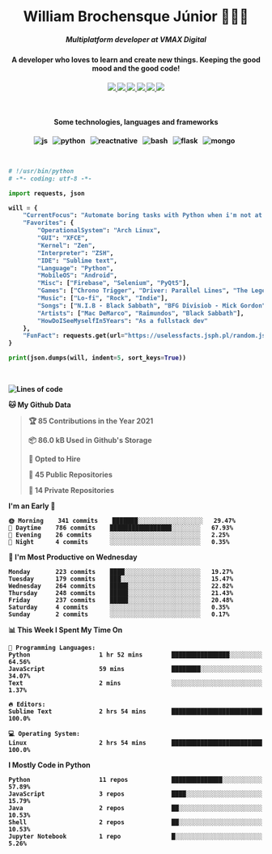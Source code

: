<h1 align="center">William Brochensque Júnior 👨🏼‍💻</h1>

<h5 align="center">Multiplatform developer at VMAX Digital</h5>
<h4 align="center">A developer who loves to learn and create new things. Keeping the good mood and the good code!<h4/>

<p align="center">
	<a href="https://gist.github.com/willnaoosmith">
		<img src="https://img.shields.io/badge/-Github-000?style=for-the-badge&logo=Github&logoColor=white" />
	</a>
	<a href="https://stackoverflow.com/users/story/12368797">
		<img src="https://img.shields.io/badge/-Stackoverflow-4CA143?style=for-the-badge&logo=Stackoverflow&logoColor=white" />
	</a>
	<a href="mailto:brochensquewill@protonmail.com">
		<img src="https://img.shields.io/badge/protonmail-%238B89CC.svg?&style=for-the-badge&logo=protonmail&logoColor=white" />
	</a>
	<a href="https://www.facebook.com/willnaoosmith">
		<img src="https://img.shields.io/badge/facebook-%231877F2.svg?&style=for-the-badge&logo=facebook&logoColor=white" />
	</a>
	<a href="https://twitter.com/willnaoosmit">
		<img src="https://img.shields.io/badge/twitter-%231DA1F2.svg?&style=for-the-badge&logo=twitter&logoColor=white" />
	</a>
	<a href="https://open.spotify.com/playlist/7vH3uawXW4r3mX2NNglmeI?si=Fcrr0zmITmylmWQLg5ANgQ">
		<img src="https://img.shields.io/badge/spotify-%231ED760.svg?&style=for-the-badge&logo=spotify&logoColor=white" />
	</a>
</p>

<br>

<h4 align="center">Some technologies, languages and frameworks<h4/>
	
<p align="center">
	<img src="https://img.shields.io/badge/javascript%20-%23323330.svg?&style=for-the-badge&logo=javascript&logoColor=%23F7DF1E" alt="js" />&nbsp;&nbsp;
	<img src="https://img.shields.io/badge/python%20-%2314354C.svg?&style=for-the-badge&logo=python&logoColor=white" alt="python" />&nbsp;&nbsp;
	<img src="https://img.shields.io/badge/react_native%20-%2320232a.svg?&style=for-the-badge&logo=react&logoColor=%2361DAFB" alt="reactnative" />&nbsp;&nbsp;
	<img src="https://img.shields.io/badge/shell_script%20-%23121011.svg?&style=for-the-badge&logo=gnu-bash&logoColor=white" alt="bash" />&nbsp;&nbsp;
	<img src="https://img.shields.io/badge/flask%20-%23000.svg?&style=for-the-badge&logo=flask&logoColor=white" alt="flask" />&nbsp;&nbsp;
	<img src="https://img.shields.io/badge/MongoDB-%234ea94b.svg?&style=for-the-badge&logo=mongodb&logoColor=white" alt="mongo" />&nbsp;&nbsp;
</p>

<br>

```python
# !/usr/bin/python
# -*- coding: utf-8 -*-

import requests, json

will = {
    "CurrentFocus": "Automate boring tasks with Python when i'm not at work",
    "Favorites": {
        "OperationalSystem": "Arch Linux",
        "GUI": "XFCE",
        "Kernel": "Zen",
        "Interpreter": "ZSH",
        "IDE": "Sublime text",
        "Language": "Python",
        "MobileOS": "Android",
        "Misc": ["Firebase", "Selenium", "PyQt5"],
        "Games": ["Chrono Trigger", "Driver: Parallel Lines", "The Legend of Zelda: The Minish Cap", "Some kaizos"],
        "Music": ["Lo-fi", "Rock", "Indie"],
        "Songs": ["N.I.B - Black Sabbath", "BFG Divisiob - Mick Gordon", "Goodbye weekend - Mac DeMarco"],
        "Artists": ["Mac DeMarco", "Raimundos", "Black Sabbath"],
        "HowDoISeeMyselfIn5Years": "As a fullstack dev"
    },
    "FunFact": requests.get(url="https://uselessfacts.jsph.pl/random.json?language=en").json()['text']
}

print(json.dumps(will, indent=5, sort_keys=True))
```

<br>

<!--START_SECTION:waka-->
![Lines of code](https://img.shields.io/badge/From%20Hello%20World%20I%27ve%20Written-3.1%20million%20lines%20of%20code-blue)

**🐱 My Github Data** 

> 🏆 85 Contributions in the Year 2021
 > 
> 📦 86.0 kB Used in Github's Storage 
 > 
> 💼 Opted to Hire
 > 
> 📜 45 Public Repositories 
 > 
> 🔑 14 Private Repositories  
 > 
**I'm an Early 🐤** 

```text
🌞 Morning    341 commits    ███████░░░░░░░░░░░░░░░░░░   29.47% 
🌆 Daytime    786 commits    █████████████████░░░░░░░░   67.93% 
🌃 Evening    26 commits     ░░░░░░░░░░░░░░░░░░░░░░░░░   2.25% 
🌙 Night      4 commits      ░░░░░░░░░░░░░░░░░░░░░░░░░   0.35%

```
📅 **I'm Most Productive on Wednesday** 

```text
Monday       223 commits    ████░░░░░░░░░░░░░░░░░░░░░   19.27% 
Tuesday      179 commits    ███░░░░░░░░░░░░░░░░░░░░░░   15.47% 
Wednesday    264 commits    █████░░░░░░░░░░░░░░░░░░░░   22.82% 
Thursday     248 commits    █████░░░░░░░░░░░░░░░░░░░░   21.43% 
Friday       237 commits    █████░░░░░░░░░░░░░░░░░░░░   20.48% 
Saturday     4 commits      ░░░░░░░░░░░░░░░░░░░░░░░░░   0.35% 
Sunday       2 commits      ░░░░░░░░░░░░░░░░░░░░░░░░░   0.17%

```


📊 **This Week I Spent My Time On** 

```text
💬 Programming Languages: 
Python                   1 hr 52 mins        ████████████████░░░░░░░░░   64.56% 
JavaScript               59 mins             ████████░░░░░░░░░░░░░░░░░   34.07% 
Text                     2 mins              ░░░░░░░░░░░░░░░░░░░░░░░░░   1.37%

🔥 Editors: 
Sublime Text             2 hrs 54 mins       █████████████████████████   100.0%

💻 Operating System: 
Linux                    2 hrs 54 mins       █████████████████████████   100.0%

```

**I Mostly Code in Python** 

```text
Python                   11 repos            ██████████████░░░░░░░░░░░   57.89% 
JavaScript               3 repos             ████░░░░░░░░░░░░░░░░░░░░░   15.79% 
Java                     2 repos             ██░░░░░░░░░░░░░░░░░░░░░░░   10.53% 
Shell                    2 repos             ██░░░░░░░░░░░░░░░░░░░░░░░   10.53% 
Jupyter Notebook         1 repo              █░░░░░░░░░░░░░░░░░░░░░░░░   5.26%

```



<!--END_SECTION:waka-->
